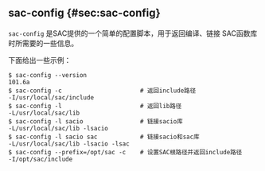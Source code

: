 ## sac-config {#sec:sac-config}

`sac-config` 是SAC提供的一个简单的配置脚本，用于返回编译、链接
SAC函数库时所需要的一些信息。

下面给出一些示例：

``` {.console}
$ sac-config --version
101.6a
$ sac-config -c                      # 返回include路径
-I/usr/local/sac/include
$ sac-config -l                      # 返回lib路径
-L/usr/local/sac/lib
$ sac-config -l sacio                # 链接sacio库
-L/usr/local/sac/lib -lsacio
$ sac-config -l sacio sac            # 链接sacio和sac库
-L/usr/local/sac/lib -lsacio -lsac
$ sac-config --prefix=/opt/sac -c    # 设置SAC根路径并返回include路径
-I/opt/sac/include
```
